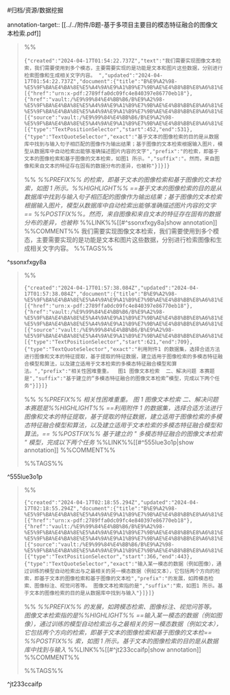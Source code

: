 #归档/资源/数据挖掘

annotation-target:: [[../../附件/B题-基于多项目主要目的模态特征融合的图像文本检索.pdf]]

> %%
>
> ```annotation-json
> {"created":"2024-04-17T01:54:22.737Z","text":"我们需要实现图像文本检索，我们需要使用到多个模态，主要需要实现的是功能是文本和图片这些数据，分别进行检索图像和生成相关文字内容。 ","updated":"2024-04-17T01:54:22.737Z","document":{"title":"B%E9%A2%98-%E5%9F%BA%E4%BA%8E%E5%A4%9A%E9%A1%B9%E7%9B%AE%E4%B8%BB%E8%A6%81%E7%9B%AE%E7%9A%84%E6%A8%A1%E6%80%81%E7%89%B9%E5%BE%81%E8%9E%8D%E5%90%88%E7%9A%84%E5%9B%BE%E5%83%8F%E6%96%87%E6%9C%AC%E6%A3%80%E7%B4%A2.pdf","link":[{"href":"urn:x-pdf:2789ffa0dc09fc4e840397e86770eb18"},{"href":"vault:/%E9%99%84%E4%BB%B6/B%E9%A2%98-%E5%9F%BA%E4%BA%8E%E5%A4%9A%E9%A1%B9%E7%9B%AE%E4%B8%BB%E8%A6%81%E7%9B%AE%E7%9A%84%E6%A8%A1%E6%80%81%E7%89%B9%E5%BE%81%E8%9E%8D%E5%90%88%E7%9A%84%E5%9B%BE%E5%83%8F%E6%96%87%E6%9C%AC%E6%A3%80%E7%B4%A2.pdf"}],"documentFingerprint":"2789ffa0dc09fc4e840397e86770eb18"},"uri":"vault:/%E9%99%84%E4%BB%B6/B%E9%A2%98-%E5%9F%BA%E4%BA%8E%E5%A4%9A%E9%A1%B9%E7%9B%AE%E4%B8%BB%E8%A6%81%E7%9B%AE%E7%9A%84%E6%A8%A1%E6%80%81%E7%89%B9%E5%BE%81%E8%9E%8D%E5%90%88%E7%9A%84%E5%9B%BE%E5%83%8F%E6%96%87%E6%9C%AC%E6%A3%80%E7%B4%A2.pdf","target":[{"source":"vault:/%E9%99%84%E4%BB%B6/B%E9%A2%98-%E5%9F%BA%E4%BA%8E%E5%A4%9A%E9%A1%B9%E7%9B%AE%E4%B8%BB%E8%A6%81%E7%9B%AE%E7%9A%84%E6%A8%A1%E6%80%81%E7%89%B9%E5%BE%81%E8%9E%8D%E5%90%88%E7%9A%84%E5%9B%BE%E5%83%8F%E6%96%87%E6%9C%AC%E6%A3%80%E7%B4%A2.pdf","selector":[{"type":"TextPositionSelector","start":452,"end":531},{"type":"TextQuoteSelector","exact":"基于文本的图像检索的目的是从数据库中找到与输入句子相匹配的图像作为输出结果；基于图像的文本检索根据输入图片，模型从数据库中自动检索出能够准确描述图片内容的文字","prefix":"的检索，即基于文本的图像检索和基于图像的文本检索，如图1 所示。","suffix":"。然而，来自图像和来自文本的特征存在固有的数据分布的差异，也被称"}]}]}
> ```
>
> %%
> *%%PREFIX%% 的检索，即基于文本的图像检索和基于图像的文本检索，如图 1 所示。%%HIGHLIGHT%% ==基于文本的图像检索的目的是从数据库中找到与输入句子相匹配的图像作为输出结果；基于图像的文本检索根据输入图片，模型从数据库中自动检索出能够准确描述图片内容的文字== %%POSTFIX%%。然而，来自图像和来自文本的特征存在固有的数据分布的差异，也被称*
> %%LINK%%[[#^ssonxfxgy8a|show annotation]]
> %%COMMENT%%
> 我们需要实现图像文本检索，我们需要使用到多个模态，主要需要实现的是功能是文本和图片这些数据，分别进行检索图像和生成相关文字内容。
> %%TAGS%%

^ssonxfxgy8a

> %%
>
> ```annotation-json
> {"created":"2024-04-17T01:57:38.084Z","updated":"2024-04-17T01:57:38.084Z","document":{"title":"B%E9%A2%98-%E5%9F%BA%E4%BA%8E%E5%A4%9A%E9%A1%B9%E7%9B%AE%E4%B8%BB%E8%A6%81%E7%9B%AE%E7%9A%84%E6%A8%A1%E6%80%81%E7%89%B9%E5%BE%81%E8%9E%8D%E5%90%88%E7%9A%84%E5%9B%BE%E5%83%8F%E6%96%87%E6%9C%AC%E6%A3%80%E7%B4%A2.pdf","link":[{"href":"urn:x-pdf:2789ffa0dc09fc4e840397e86770eb18"},{"href":"vault:/%E9%99%84%E4%BB%B6/B%E9%A2%98-%E5%9F%BA%E4%BA%8E%E5%A4%9A%E9%A1%B9%E7%9B%AE%E4%B8%BB%E8%A6%81%E7%9B%AE%E7%9A%84%E6%A8%A1%E6%80%81%E7%89%B9%E5%BE%81%E8%9E%8D%E5%90%88%E7%9A%84%E5%9B%BE%E5%83%8F%E6%96%87%E6%9C%AC%E6%A3%80%E7%B4%A2.pdf"}],"documentFingerprint":"2789ffa0dc09fc4e840397e86770eb18"},"uri":"vault:/%E9%99%84%E4%BB%B6/B%E9%A2%98-%E5%9F%BA%E4%BA%8E%E5%A4%9A%E9%A1%B9%E7%9B%AE%E4%B8%BB%E8%A6%81%E7%9B%AE%E7%9A%84%E6%A8%A1%E6%80%81%E7%89%B9%E5%BE%81%E8%9E%8D%E5%90%88%E7%9A%84%E5%9B%BE%E5%83%8F%E6%96%87%E6%9C%AC%E6%A3%80%E7%B4%A2.pdf","target":[{"source":"vault:/%E9%99%84%E4%BB%B6/B%E9%A2%98-%E5%9F%BA%E4%BA%8E%E5%A4%9A%E9%A1%B9%E7%9B%AE%E4%B8%BB%E8%A6%81%E7%9B%AE%E7%9A%84%E6%A8%A1%E6%80%81%E7%89%B9%E5%BE%81%E8%9E%8D%E5%90%88%E7%9A%84%E5%9B%BE%E5%83%8F%E6%96%87%E6%9C%AC%E6%A3%80%E7%B4%A2.pdf","selector":[{"type":"TextPositionSelector","start":621,"end":709},{"type":"TextQuoteSelector","exact":"利用附件1 的数据集，选择合适方法进行图像和文本的特征提取，基于提取的特征数据，建立适用于图像检索的多模态特征融合模型和算法，以及建立适用于文本检索的多模态特征融合模型和算法。","prefix":"相关性困难重重。  图1 图像文本检索  二、解决问题 本赛题是","suffix":"基于建立的“多模态特征融合的图像文本检索”模型，完成以下两个任务"}]}]}
> ```
>
> %%
> *%%PREFIX%% 相关性困难重重。 图 1 图像文本检索 二、解决问题 本赛题是%%HIGHLIGHT%% ==利用附件 1 的数据集，选择合适方法进行图像和文本的特征提取，基于提取的特征数据，建立适用于图像检索的多模态特征融合模型和算法，以及建立适用于文本检索的多模态特征融合模型和算法。== %%POSTFIX%% 基于建立的 " 多模态特征融合的图像文本检索 " 模型，完成以下两个任务*
> %%LINK%%[[#^555lue3o1p|show annotation]]
> %%COMMENT%%
>
> %%TAGS%%

^555lue3o1p

> %%
>
> ```annotation-json
> {"created":"2024-04-17T02:18:55.294Z","updated":"2024-04-17T02:18:55.294Z","document":{"title":"B%E9%A2%98-%E5%9F%BA%E4%BA%8E%E5%A4%9A%E9%A1%B9%E7%9B%AE%E4%B8%BB%E8%A6%81%E7%9B%AE%E7%9A%84%E6%A8%A1%E6%80%81%E7%89%B9%E5%BE%81%E8%9E%8D%E5%90%88%E7%9A%84%E5%9B%BE%E5%83%8F%E6%96%87%E6%9C%AC%E6%A3%80%E7%B4%A2.pdf","link":[{"href":"urn:x-pdf:2789ffa0dc09fc4e840397e86770eb18"},{"href":"vault:/%E9%99%84%E4%BB%B6/B%E9%A2%98-%E5%9F%BA%E4%BA%8E%E5%A4%9A%E9%A1%B9%E7%9B%AE%E4%B8%BB%E8%A6%81%E7%9B%AE%E7%9A%84%E6%A8%A1%E6%80%81%E7%89%B9%E5%BE%81%E8%9E%8D%E5%90%88%E7%9A%84%E5%9B%BE%E5%83%8F%E6%96%87%E6%9C%AC%E6%A3%80%E7%B4%A2.pdf"}],"documentFingerprint":"2789ffa0dc09fc4e840397e86770eb18"},"uri":"vault:/%E9%99%84%E4%BB%B6/B%E9%A2%98-%E5%9F%BA%E4%BA%8E%E5%A4%9A%E9%A1%B9%E7%9B%AE%E4%B8%BB%E8%A6%81%E7%9B%AE%E7%9A%84%E6%A8%A1%E6%80%81%E7%89%B9%E5%BE%81%E8%9E%8D%E5%90%88%E7%9A%84%E5%9B%BE%E5%83%8F%E6%96%87%E6%9C%AC%E6%A3%80%E7%B4%A2.pdf","target":[{"source":"vault:/%E9%99%84%E4%BB%B6/B%E9%A2%98-%E5%9F%BA%E4%BA%8E%E5%A4%9A%E9%A1%B9%E7%9B%AE%E4%B8%BB%E8%A6%81%E7%9B%AE%E7%9A%84%E6%A8%A1%E6%80%81%E7%89%B9%E5%BE%81%E8%9E%8D%E5%90%88%E7%9A%84%E5%9B%BE%E5%83%8F%E6%96%87%E6%9C%AC%E6%A3%80%E7%B4%A2.pdf","selector":[{"type":"TextPositionSelector","start":366,"end":443},{"type":"TextQuoteSelector","exact":"输入某一模态的数据（例如图像），通过训练的模型自动检索出与之最相关的另一模态数据（例如文本），它包括两个方向的检索，即基于文本的图像检索和基于图像的文本检","prefix":"的发展，如跨模态检索、图像标注、视觉问答等。 图像文本检索指的是","suffix":"索，如图1 所示。基于文本的图像检索的目的是从数据库中找到与输入"}]}]}
> ```
>
> %%
> *%%PREFIX%% 的发展，如跨模态检索、图像标注、视觉问答等。 图像文本检索指的是%%HIGHLIGHT%% ==输入某一模态的数据（例如图像），通过训练的模型自动检索出与之最相关的另一模态数据（例如文本），它包括两个方向的检索，即基于文本的图像检索和基于图像的文本检== %%POSTFIX%% 索，如图 1 所示。基于文本的图像检索的目的是从数据库中找到与输入*
> %%LINK%%[[#^jt233ccaifp|show annotation]]
> %%COMMENT%%
>
> %%TAGS%%

^jt233ccaifp
